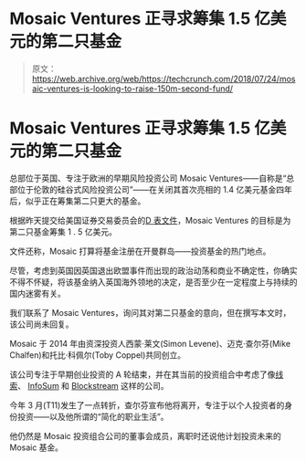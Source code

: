 # Mosaic Ventures 正寻求筹集 1.5 亿美元的第二只基金

> 原文：<https://web.archive.org/web/https://techcrunch.com/2018/07/24/mosaic-ventures-is-looking-to-raise-150m-second-fund/>

# Mosaic Ventures 正寻求筹集 1.5 亿美元的第二只基金

总部位于英国、专注于欧洲的早期风险投资公司 Mosaic Ventures——自称是“总部位于伦敦的硅谷式风险投资公司”——在关闭其首次亮相的 1.4 亿美元基金四年后，似乎正在筹集第二只更大的基金。

根据昨天提交给美国证券交易委员会的[D 表文件](https://web.archive.org/web/20230305235613/https://www.sec.gov/Archives/edgar/data/1747577/000174757718000003/xslFormDX01/primary_doc.xml)，Mosaic Ventures 的目标是为第二只基金筹集 1 . 5 亿美元。

文件还称，Mosaic 打算将基金注册在开曼群岛——投资基金的热门地点。

尽管，考虑到英国因英国退出欧盟事件而出现的政治动荡和商业不确定性，你确实不得不怀疑，将该基金纳入英国海外领地的决定，是否至少在一定程度上与持续的国内迷雾有关。

我们联系了 Mosaic Ventures，询问其对第二只基金的意向，但在撰写本文时，该公司尚未回复。

Mosaic 于 2014 年由资深投资人西蒙·莱文(Simon Levene)、迈克·查尔芬(Mike Chalfen)和托比·科佩尔(Toby Coppel)共同创立。

该公司专注于早期创业投资的 A 轮结束，并在其当前的投资组合中考虑了像[线索](https://web.archive.org/web/20230305235613/https://techcrunch.com/tag/clue/)、 [InfoSum](https://web.archive.org/web/20230305235613/https://techcrunch.com/2018/03/09/infosums-first-product-touts-decentralized-big-data-insights/) 和 [Blockstream](https://web.archive.org/web/20230305235613/https://techcrunch.com/2014/10/25/bitcoin-2-0-sidechains-and-zerocash-and-ethereum-oh-my/) 这样的公司。

今年 3 月(T11)发生了一点转折，查尔芬宣布他将离开，专注于以个人投资者的身份投资——以及他所谓的“简化的职业生活”。

他仍然是 Mosaic 投资组合公司的董事会成员，离职时还说他计划投资未来的 Mosaic 基金。